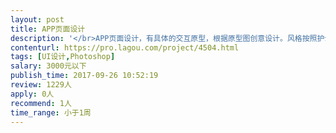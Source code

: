 ```yaml
---                
layout: post       
title: APP页面设计           
description: '</br>APP页面设计，有具体的交互原型，根据原型图创意设计。风格按照护士app原有风格执行，简约，大气。切图标注需要适配主流手机尺寸。</br>'     
contenturl: https://pro.lagou.com/project/4504.html      
tags: [UI设计,Photoshop]            
salary: 3000元以下          
publish_time: 2017-09-26 10:52:19         
review: 1229人                   
apply: 0人                   
recommend: 1人                   
time_range: 小于1周              
---                 
```

